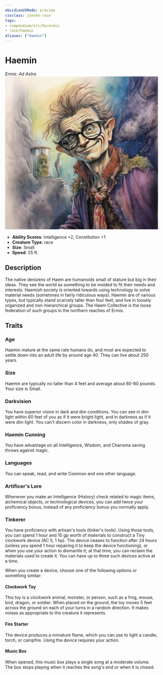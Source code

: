```yaml
---
obsidianUIMode: preview
cssclass: json5e-race
tags:
- compendium/src/5e/ermis
- race/haemin
aliases: ["Haemin"]
---
```


# Haemin
*Ermis: Ad Astra*
![](../../../assets/img/haemin.png)  

- **Ability Scores**: Intelligence +2, Constitution +1
- **Creature Type**: race
- **Size**: Small
- **Speed**: 25 ft.


## Description

The native denizens of Haem are humanoids small of stature but big in their ideas. They see the world as something to be molded to fit their needs and interests. Haemish society is oriented towards using technology to solve material needs (sometimes in fairly ridiculous ways). Haemin are of various types, but typically stand scarcely taller than four feet, and live in loosely organized and non-hierarchical groups. The Haem Collective is the loose federation of such groups in the northern reaches of Ermis.


## Traits

### Age

Haemin mature at the same rate humans do, and most are expected to settle down into an adult life by around age 40. They can live about 250 years.

### Size

Haemin are typically no taller than 4 feet and average about 60-80 pounds. Your size is Small.

### Darkvision

You have superior vision in dark and dim conditions. You can see in dim light within 60 feet of you as if it were bright light, and in darkness as if it were dim light. You can't discern color in darkness, only shades of gray.

### Haemin Cunning

You have advantage on all Intelligence, Wisdom, and Charisma saving throws against magic.

### Languages

You can speak, read, and write Common and one other language.

### Artificer's Lore

Whenever you make an Intelligence (History) check related to magic items, alchemical objects, or technological devices, you can add twice your proficiency bonus, instead of any proficiency bonus you normally apply.

### Tinkerer

You have proficiency with artisan's tools (tinker's tools). Using those tools, you can spend 1 hour and 10 gp worth of materials to construct a Tiny clockwork device (AC 5, 1 hp). The device ceases to function after 24 hours (unless you spend 1 hour repairing it to keep the device functioning), or when you use your action to dismantle it; at that time, you can reclaim the materials used to create it. You can have up to three such devices active at a time.

When you create a device, choose one of the following options or something similar:

#### Clockwork Toy

This toy is a clockwork animal, monster, or person, such as a frog, mouse, bird, dragon, or soldier. When placed on the ground, the toy moves 5 feet across the ground on each of your turns in a random direction. It makes noises as appropriate to the creature it represents.

#### Fire Starter

The device produces a miniature flame, which you can use to light a candle, torch, or campfire. Using the device requires your action.

#### Music Box

When opened, this music box plays a single song at a moderate volume. The box stops playing when it reaches the song's end or when it is closed.